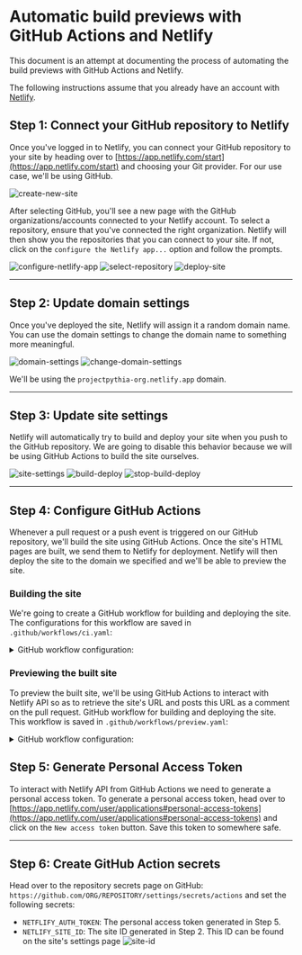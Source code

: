 # Automatic build previews with GitHub Actions and Netlify

This document is an attempt at documenting the process of automating the build previews with GitHub Actions and Netlify.

The following instructions assume that you already have an account with [Netlify](https://app.netlify.com/signup).


## Step 1: Connect your GitHub repository to Netlify

Once you've logged in to Netlify, you can connect your GitHub repository to your site by heading over to [https://app.netlify.com/start](https://app.netlify.com/start) and choosing your Git provider. For our use case, we'll be using GitHub.

![create-new-site](./images/create-new-site.png)

After selecting GitHub, you'll see a new page with the GitHub organizations/accounts connected to your Netlify account. To select a repository, ensure that you've connected the right organization. Netlify will then show you the repositories that you can connect to your site. If not, click on the `configure the Netlify app...` option and follow the prompts.

![configure-netlify-app](./images/configure-netlify-app.png)
![select-repository](./images/select-repository.png)
![deploy-site](./images/deploy-site.png)

---

## Step 2: Update domain settings

Once you've deployed the site, Netlify will assign it a random domain name. You can use the domain settings to change the domain name to something more meaningful.

![domain-settings](./images/domain-settings.png)
![change-domain-settings](./images/change-domain-settings.png)

We'll be using the  `projectpythia-org.netlify.app` domain.

---

## Step 3: Update site settings

Netlify will automatically try to build and deploy your site when you push to the GitHub repository. We are going to disable this behavior because we will be using GitHub Actions to build the site ourselves.

![site-settings](./images/site-settings.png)
![build-deploy](./images/build-deploy-settings.png)
![stop-build-deploy](./images/stop-builds.png)


---


## Step 4: Configure GitHub Actions

Whenever a pull request or a push event is triggered on our GitHub repository, we'll build the site using GitHub Actions. Once the site's HTML pages are built, we send them to Netlify for deployment. Netlify will then deploy the site to the domain we specified and we'll be able to preview the site.


### Building the site

We're going to create a GitHub workflow for building and deploying the site. The configurations for this workflow are saved in `.github/workflows/ci.yaml`:

<details>
<summary>
GitHub workflow configuration:
</summary>

```yaml
name: deploy-site

# Only run this when the master branch changes
on:
  push:
  pull_request:
  workflow_dispatch:
jobs:
  build:
    runs-on: ubuntu-latest
    defaults:
      run:
        shell: bash -l {0}
    if: github.repository == 'ProjectPythia/projectpythia.github.io'
    steps:
      - name: Cancel previous runs
        uses: styfle/cancel-workflow-action@0.9.1
        with:
          access_token: ${{ github.token }}
      - uses: actions/checkout@v2
      - uses: conda-incubator/setup-miniconda@master
        with:
          channels: conda-forge
          channel-priority: strict
          activate-environment: pythia-site-dev
          auto-update-conda: false
          python-version: 3.8
          environment-file: environment.yml
          mamba-version: '*'
          use-mamba: true

      # Build the site
      - name: Build the site
        run: |
          make html

      - name: Zip the site
        run: |
          set -x
          set -e

          if [ -f site.zip ]; then
              rm -rf site.zip
          fi
          zip -r site.zip ./_build/html

      - uses: actions/upload-artifact@v2
        with:
          name: site-zip
          path: ./site.zip
      # Push the site's HTML to github-pages
      - name: Deploy to GitHub pages
        if: github.ref == 'refs/heads/main'
        uses: peaceiris/actions-gh-pages@v3.8.0
        with:
          github_token: ${{ secrets.GITHUB_TOKEN }}
          publish_dir: ./_build/html
          enable_jekyll: false
          cname: projectpythia.org
```
</details>


### Previewing the built site

To preview the built site, we'll be using GitHub Actions to interact with Netlify API so as to retrieve the site's URL and posts this URL as a comment on the pull request. GitHub workflow for building and deploying the site. This workflow is saved in `.github/workflows/preview.yaml`:

<details>
<summary>
GitHub workflow configuration:
</summary>

```yaml
name: preview-site
on:
  workflow_run:
    workflows:
      - deploy-site
    types:
      - requested
      - completed
jobs:
  deploy:
    if: github.repository == 'ProjectPythia/projectpythia.github.io'
    runs-on: ubuntu-latest
    defaults:
      run:
        shell: bash
    steps:
      - uses: actions/checkout@v2
      - name: Set message value
        run: |
          echo "comment_message=This pull request is being automatically built with [GitHub Actions](https://github.com/features/actions) and [Netlify](https://www.netlify.com/). To see the status of your deployment, click below." >> $GITHUB_ENV
      - name: Find Pull Request
        uses: actions/github-script@v4
        id: find-pull-request
        with:
          script: |
            let pullRequestNumber = ''
            let pullRequestHeadSHA = ''
            core.info('Finding pull request...')

            const pullRequests = await github.pulls.list({owner: context.repo.owner, repo: context.repo.repo})
            for (let pullRequest of pullRequests.data) {
              if(pullRequest.head.sha === context.payload.workflow_run.head_commit.id) {
                  pullRequestHeadSHA = pullRequest.head.sha
                  pullRequestNumber = pullRequest.number
                  break
              }
            }
            core.setOutput('number', pullRequestNumber)
            core.setOutput('sha', pullRequestHeadSHA)
            if(pullRequestNumber === '') {
              core.info(
                 `No pull request associated with git commit SHA: ${context.payload.workflow_run.head_commit.id}`
              )
            }
            else{
              core.info(`Found pull request ${pullRequestNumber}, with head sha: ${pullRequestHeadSHA}`)
            }

      - name: Find Comment
        uses: peter-evans/find-comment@v1
        if: steps.find-pull-request.outputs.number != ''
        id: fc
        with:
          issue-number: '${{ steps.find-pull-request.outputs.number }}'
          comment-author: 'github-actions[bot]'
          body-includes: '${{ env.comment_message }}'

      - name: Create comment
        if: |
          github.event.workflow_run.conclusion != 'success'
          && steps.find-pull-request.outputs.number != ''
          && steps.fc.outputs.comment-id == ''
        uses: peter-evans/create-or-update-comment@v1
        with:
          issue-number: ${{ steps.find-pull-request.outputs.number }}
          body: |
            ${{ env.comment_message }}
            🚧 Deployment in progress for git commit SHA: ${{ steps.find-pull-request.outputs.sha }}

      - name: Update comment
        if: |
          github.event.workflow_run.conclusion != 'success'
          && steps.find-pull-request.outputs.number != ''
          && steps.fc.outputs.comment-id != ''
        uses: peter-evans/create-or-update-comment@v1
        with:
          comment-id: ${{ steps.fc.outputs.comment-id }}
          edit-mode: replace
          body: |
            ${{ env.comment_message }}
            🚧 Deployment in progress for git commit SHA: ${{ steps.find-pull-request.outputs.sha }}

      - name: Download Artifact site
        uses: dawidd6/action-download-artifact@v2.14.1
        with:
          github_token: ${{ secrets.GITHUB_TOKEN }}
          workflow: ci.yaml
          run_id: ${{ github.event.workflow_run.id }}
          name: site-zip

      - name: Unzip site
        run: |
          rm -rf ./_build/html
          unzip site.zip
          rm -f site.zip

      # Push the site's HTML to Netlify and get the preview URL
      - name: Deploy to Netlify
        id: netlify
        uses: nwtgck/actions-netlify@v1.2
        with:
          publish-dir: ./_build/html
          production-deploy: false
          github-token: ${{ secrets.GITHUB_TOKEN }}
          enable-commit-comment: false
        env:
          NETLIFY_AUTH_TOKEN: ${{ secrets.NETLIFY_AUTH_TOKEN }}
          NETLIFY_SITE_ID: ${{ secrets.NETLIFY_SITE_ID }}
        timeout-minutes: 5

      - name: Update site Preview comment
        if: |
          github.event.workflow_run.conclusion == 'success'
          && steps.find-pull-request.outputs.number != ''
          && steps.fc.outputs.comment-id != ''
        uses: peter-evans/create-or-update-comment@v1
        with:
          comment-id: ${{ steps.fc.outputs.comment-id }}
          edit-mode: replace
          body: |
            ${{ env.comment_message }}

            🔍 Git commit SHA:  ${{ steps.find-pull-request.outputs.sha }}
            ✅ Deployment Preview URL: ${{ steps.netlify.outputs.deploy-url }}
```
</details>




## Step 5: Generate Personal Access Token

To interact with Netlify API from GitHub Actions we need to generate a personal access token. To generate a personal access token, head over to [https://app.netlify.com/user/applications#personal-access-tokens](https://app.netlify.com/user/applications#personal-access-tokens) and click on the `New access token` button. Save this token to somewhere safe.

---

## Step 6: Create GitHub Action secrets

Head over to the repository secrets page on GitHub: `https://github.com/ORG/REPOSITORY/settings/secrets/actions` and set the following secrets:

- `NETFLIFY_AUTH_TOKEN`: The personal access token generated in Step 5.
- `NETLIFY_SITE_ID`: The site ID generated in Step 2. This ID can be found on the site's settings page
![site-id](./images/site-id.png)
